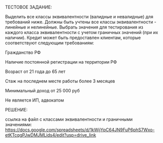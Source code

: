 ТЕСТОВОЕ ЗАДАНИЕ:

Выделить все классы эквивалентности (валидные и невалидные) для требований ниже. Должны быть учтены все классы эквивалентности - линейные и нелинейные.
Выбрать значения для тестирования из каждого класса эквивалентности с учетом граничных значений (при их наличии).
Кредит может быть предоставлен клиентам, которые соответствуют следующим требованиям:

Гражданство РФ

Наличие постоянной регистрации на территории РФ

Возраст от 21 года до 65 лет

Стаж на последнем месте работы более 3 месяцев

Минимальный доход от 25 000 руб

Не является ИП, адвокатом


РЕШЕНИЕ:

ссылка на файл с классами эквивалентности и граничными значениями: https://docs.google.com/spreadsheets/d/1kWijYpC64JN9FuP6phS7Wxo-etKTcqgPJwDMJMLids4/edit?usp=drive_link
